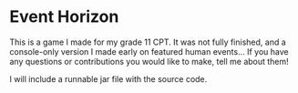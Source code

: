 # Event Horizon
This is a game I made for my grade 11 CPT.
It was not fully finished, and a console-only version I made early on featured human events...
If you have any questions or contributions you would like to make, tell me about them!

I will include a runnable jar file with the source code.

